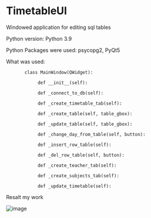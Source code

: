 # TimetableUI

Windowed application for editing sql tables

Python version: Python 3.9

Python Packages were used: psycopg2, PyQt5

What was used:

           class MainWindow(QWidget):
           
                def __init__(self):
                
                def _connect_to_db(self):
                
                def _create_timetable_tab(self):
                
                def _create_table(self, table_gbox):
                
                def _update_table(self, table_gbox):
                
                def _change_day_from_table(self, button):
                
                def _insert_row_table(self):
                
                def _del_row_table(self, button):
                
                def _create_teacher_tab(self): 
                
                def _create_subjects_tab(self):
                
                def _update_timetable(self):

Resalt my work

![image](https://user-images.githubusercontent.com/90320655/146965300-abeab8d7-47ad-4992-b0e8-c214c4e192a1.png)
